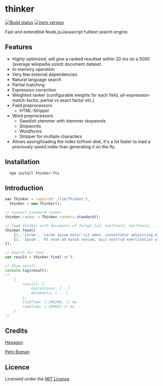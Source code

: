 # thinker

[![Build status](https://travis-ci.org/Hexagon/thinker-fts.svg)](https://travis-ci.org/Hexagon/thinker-fts) [![npm version](https://badge.fury.io/js/thinker-fts.svg)](https://badge.fury.io/js/thinker-fts)

Fast and extendible Node.js/Javascript fulltext search engine.

## Features

  * Highly optimized, will give a ranked resultset within 20 ms on a 5000 (average wikipedia sized) document dataset.
  * In-memory operation
  * Very few external dependencies
  * Natural language search
  * Partial matching
  * Expression correction
  * Weighted ranker (configurable weights for each field, all-expression-match-factor, partial vs exact factor etc.)
  * Field preprocessors
	 * HTML-Stripper
  * Word preprocessors
	 * Swedish stemmer with stemmer stopwords
	 * Stopwords
	 * Wordforms
	 * Stripper for multiple characters
  * Allows saving/loading the index to/from disk, it's a lot faster to load a previously saved index than generating it on the fly.

## Installation

	  npm install thinker-fts

## Introduction

```javascript
var Thinker = require('./lib/Thinker'),
  thinker = new Thinker();

// Connect standard ranker
thinker.ranker = Thinker.rankers.standard();

// Feed thinker with documents of format [id, textfield, textfield, ...]
thinker.feed([
	[1, 'Lorem', 'Lorem ipsum dolor sit amet, consectetur adipiscing elit, sed do eiusmod tempor incididunt ut labore et dolore magna aliqua.'],
	[2, 'Ipsum', 'Ut enim ad minim veniam, quis nostrud exercitation ullamco laboris nisi ut aliquip ex ea commodo consequat.']
]);

// Search for text
var result = thinker.find('ut');

// Show result
console.log(result);
/* 
	{
		results: {
			expressions: [...]
			documents: [... ]
		},
		findTime: 1.208248, // ms
		rankTime: 1.109632 // ms
	}
*/
```
## 
## Credits
   
  [Hexagon](https://github.com/hexagon/)
   
  [Pehr Boman](https://github.com/unkelpehr/)

## Licence
Licensed under the [MIT License](http://opensource.org/licenses/MIT)

